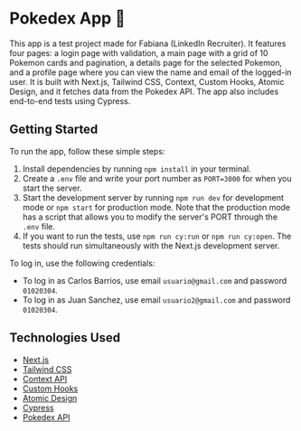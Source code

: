 # Pokedex App 🚀

This app is a test project made for Fabiana (LinkedIn Recruiter). It features four pages: a login page with validation, a main page with a grid of 10 Pokemon cards and pagination, a details page for the selected Pokemon, and a profile page where you can view the name and email of the logged-in user. It is built with Next.js, Tailwind CSS, Context, Custom Hooks, Atomic Design, and it fetches data from the Pokedex API. The app also includes end-to-end tests using Cypress.

## Getting Started

To run the app, follow these simple steps:

1. Install dependencies by running `npm install` in your terminal.
2. Create a `.env` file and write your port number as `PORT=3000` for when you start the server.
3. Start the development server by running `npm run dev` for development mode or `npm start` for production mode. Note that the production mode has a script that allows you to modify the server's PORT through the `.env` file.
4. If you want to run the tests, use `npm run cy:run` or `npm run cy:open`. The tests should run simultaneously with the Next.js development server.

To log in, use the following credentials:

- To log in as Carlos Barrios, use email `usuario@gmail.com` and password `01020304`.
- To log in as Juan Sanchez, use email `usuario2@gmail.com` and password `01020304`.

## Technologies Used

- [Next.js](https://nextjs.org/)
- [Tailwind CSS](https://tailwindcss.com/)
- [Context API](https://reactjs.org/docs/context.html)
- [Custom Hooks](https://reactjs.org/docs/hooks-custom.html)
- [Atomic Design](https://bradfrost.com/blog/post/atomic-web-design/)
- [Cypress](https://www.cypress.io/)
- [Pokedex API](https://pokeapi.co/)

